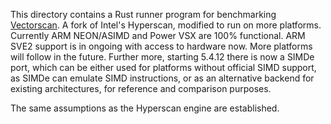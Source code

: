 This directory contains a Rust runner program for benchmarking [Vectorscan].
A fork of Intel's Hyperscan, modified to run on more platforms. Currently ARM NEON/ASIMD and Power VSX are 100% functional. ARM SVE2 support is in ongoing with access to hardware now. More platforms will follow in the future. Further more, starting 5.4.12 there is now a SIMDe port, which can be either used for platforms without official SIMD support, as SIMDe can emulate SIMD instructions, or as an alternative backend for existing architectures, for reference and comparison purposes.

The same assumptions as the Hyperscan engine are established.


[Vectorscan]: https://github.com/VectorCamp/vectorscan
[binding]: https://github.com/cosmicexplorer/spack-rs
